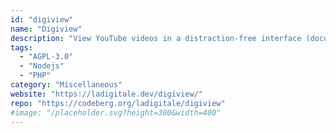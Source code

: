```yaml
---
id: "digiview"
name: "Digiview"
description: "View YouTube videos in a distraction-free interface (documentation in French)."
tags:
  - "AGPL-3.0"
  - "Nodejs"
  - "PHP"
category: "Miscellaneous"
website: "https://ladigitale.dev/digiview/"
repo: "https://codeberg.org/ladigitale/digiview"
#image: "/placeholder.svg?height=300&width=400"
---
```


